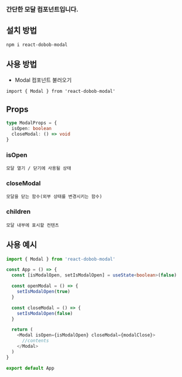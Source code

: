### 간단한 모달 컴포넌트입니다.

## 설치 방법

`npm i react-dobob-modal`

## 사용 방법

- Modal 컴포넌트 불러오기

`import { Modal } from 'react-dobob-modal'`

## Props

```ts
type ModalProps = {
  isOpen: boolean
  closeModal: () => void
}
```

### isOpen

`모달 열기 / 닫기에 사용될 상태`

### closeModal

`모달을 닫는 함수(외부 상태를 변경시키는 함수)`

### children

`모달 내부에 표시할 컨텐츠`

## 사용 예시

```ts
import { Modal } from 'react-dobob-modal'

const App = () => {
  const [isModalOpen, setIsModalOpen] = useState<boolean>(false)

  const openModal = () => {
    setIsModalOpen(true)
  }

  const closeModal = () => {
    setIsModalOpen(false)
  }

  return (
    <Modal isOpen={isModalOpen} closeModal={modalClose}>
      //contents
    </Modal>
  )
}

export default App
```
